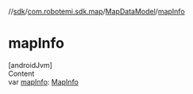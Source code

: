 //[sdk](../../../index.md)/[com.robotemi.sdk.map](../index.md)/[MapDataModel](index.md)/[mapInfo](map-info.md)



# mapInfo  
[androidJvm]  
Content  
var [mapInfo](map-info.md): [MapInfo](../-map-info/index.md)  



